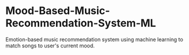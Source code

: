 # Mood-Based-Music-Recommendation-System-ML
Emotion-based music recommendation system using machine learning to match songs to user's current mood.

